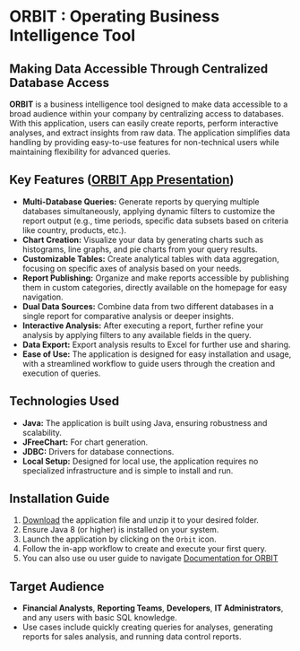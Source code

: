 # ORBIT : Operating Business Intelligence Tool

## Making Data Accessible Through Centralized Database Access

**ORBIT** is a business intelligence tool designed to make data accessible to a broad audience within your company by centralizing access to databases. With this application, users can easily create reports, perform interactive analyses, and extract insights from raw data. The application simplifies data handling by providing easy-to-use features for non-technical users while maintaining flexibility for advanced queries.

## Key Features ([ORBIT App Presentation](./homepage.md))

- **Multi-Database Queries:** Generate reports by querying multiple databases simultaneously, applying dynamic filters to customize the report output (e.g., time periods, specific data subsets based on criteria like country, products, etc.).
- **Chart Creation:** Visualize your data by generating charts such as histograms, line graphs, and pie charts from your query results.
- **Customizable Tables:** Create analytical tables with data aggregation, focusing on specific axes of analysis based on your needs.
- **Report Publishing:** Organize and make reports accessible by publishing them in custom categories, directly available on the homepage for easy navigation.
- **Dual Data Sources:** Combine data from two different databases in a single report for comparative analysis or deeper insights.
- **Interactive Analysis:** After executing a report, further refine your analysis by applying filters to any available fields in the query.
- **Data Export:** Export analysis results to Excel for further use and sharing.
- **Ease of Use:** The application is designed for easy installation and usage, with a streamlined workflow to guide users through the creation and execution of queries.

## Technologies Used

- **Java:** The application is built using Java, ensuring robustness and scalability.
- **JFreeChart:** For chart generation.
- **JDBC:** Drivers for database connections.
- **Local Setup:** Designed for local use, the application requires no specialized infrastructure and is simple to install and run.

## Installation Guide

1. [Download](https://sourceforge.net/projects/orbitap/files/latest/download) the application file and unzip it to your desired folder.
2. Ensure Java 8 (or higher) is installed on your system.
3. Launch the application by clicking on the `Orbit` icon.
4. Follow the in-app workflow to create and execute your first query.
5. You can also use ou user guide to navigate [Documentation for ORBIT](./userGuide.md)

## Target Audience

- **Financial Analysts**, **Reporting Teams**, **Developers**, **IT Administrators**, and any users with basic SQL knowledge.
- Use cases include quickly creating queries for analyses, generating reports for sales analysis, and running data control reports.
